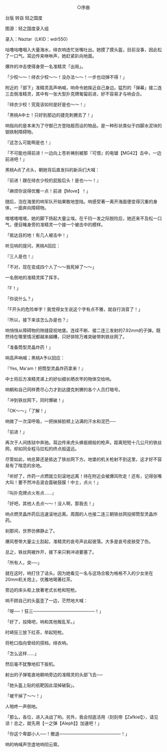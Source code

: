 <p align="center">○序曲</p>

台版 转自 轻之国度

图源：轻之国度录入组

录入：Naztar（LKID：wdr550）

咕噜咕噜咽入大量海水，绯衣响连忙张嘴吐出。她摸了摸头盔，目前没事，因此松了一口气。耳边传来咻咻声，她赶紧趴向地面。

爆炸的冲击使得身旁一名准精灵「出局」。

「少校～～！绯衣少校～～！没办法～～！一步也动弹不得！」

附近的「部下」准精灵高声吶喊，响命令她挨近自己身边。猛烈的「弹幕」接二连三击倒准精灵，其中有一张大型扑克牌匍匐前进，好不容易才与响会合。

『绯衣少校！究竟该如何是好是也～～！』

「黑桃A中士！只好到那边的捷克刺猬去了！」

响指向的是本来为了守御己方登陆舰而设的物品，是一种形状类似于四脚水泥块的钢铁制障碍物。

『这怎么可能啊是也！』

「不可能也得前进！一边向上苍祈祷别被那『可恨』的电锯【MG42】击中，一边前进吧！」

黑桃A点了点头，朝她背后直发抖的新兵们大喊：

『前进！跟在绯衣少校的屁股后头！是也～～！』

「麻烦你说得优雅一点！前进【Move】！」

随后，泡在海里的响军队开始果敢地登陆。响感受著一离开海面便变得沉重的身体，一面奔向障碍物。

喀喀喀喀喀，她的脚下扬起大量尘埃。在千钧一发之际脱险后，她还来不及松一口气，便目睹身旁的准精灵一个接一个被击中的模样。

「抵达目的地！有几人被击中！」

听见响的提问，黑桃A回应：

『三人是也！』

「不对，现在变成四个人了～～我死掉了～～」

一名倒地的准精灵挥了挥手。

「F！」

「你说什么？」

「F开头的危险单字！我觉得女生说这个字有点不雅，就自行消音了！」

『所以，接下来该怎么办是也？』

响悄悄从障碍物的隙缝窥视地堡。连续不断、接二连三发射的7.92mm的子弹。既然待在哪里情况都越来越糟，只好排除万难突破带刺铁丝网了。

「准备筒型灵晶炸药！」

响高声吶喊；黑桃A予以回应：

『Yes, Ma'am！把筒型灵晶炸药拿来！』

中士将后方准精灵递上的好似细长晒衣竿的物体交给响。

响朝和自己同样费尽心力才到达捷克刺猬的各个人员打暗号。

「冲到铁丝网下，同时爆破！」

「OK～～」「了解！」

响做了一次深呼吸，一把抹掉脸颊上沾满的汗水和泥巴──

「前进！」

再次于人间炼狱中奔驰。耳边传来虎头蜂振翅般的枪声。距离短短十几公尺的铁丝网，却如同全程马拉松的终点般遥远。

尽管如此，响总算还是抵达了铁丝网下方。地堡的机关枪射不到这里，这才好不容易有了喘息的余地。

「听好了，炸药一点燃就立刻滚地远离！待在附近会被爆风吹走！还有，记得张嘴大叫！要不然冲击波会震破鼓膜！中士，点火！」

『叫扑克牌点火有点……』

「好吧，其他人去点～～！没人啊，那我去！」

响点燃灵晶炸药后迅速滚地远离。周围的人也接二连三朝铁丝网投掷筒型灵晶炸药。

剎那间，世界彷佛静止了。

爆风卷带大量尘土刮起，准精灵的哀号声此起彼落。大多是哀号皮肤受了伤。

总之，铁丝网被炸开，接下来只剩冲进要塞了。

「所有人，突──」

就在这时，响打住了话头。因为她看见一名与这场合极为格格不入的少女坐在20mm机关炮上，优雅地喝著红茶。

旁边的床头柜上放著老式长枪和短枪。

响不顾自己的头盔歪了一边，茫然地大喊：

「呀──！狂三────────────────────！」

「好了，投降吧，响和其他叛乱军。」

时崎狂三放下红茶，举起短枪。

将枪口指向曾经的搭档，绯衣响。

「怎么这样……」

然后毫不犹豫地扣下扳机。

射出的子弹笔直地朝响旁边的准精灵的头部飞去──

「她头盔上贴的纸靶因此湿掉破裂」。

「被干掉了～～！」

人啪咚一声倒地。

「那么，各位，进入决战了哟。另外，我会彻底活用〈刻刻帝【Zafkiel】〉，请见谅！总之，就先用【一之弹【Aleph】】加速吧！」

「你这个卑鄙小人──！撤退────────────────────！」

响的吶喊声空虚地响彻云霄。

